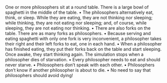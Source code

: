 One or more philosophers sit at a round table.
There is a large bowl of spaghetti in the middle of the table.
• The philosophers alternatively eat, think, or sleep.
While they are eating, they are not thinking nor sleeping;
while thinking, they are not eating nor sleeping;
and, of course, while sleeping, they are not eating nor thinking.
• There are also forks on the table. There are as many forks as philosophers.
• Because serving and eating spaghetti with only one fork is very inconvenient, a
philosopher takes their right and their left forks to eat, one in each hand.
• When a philosopher has finished eating, they put their forks back on the table and
start sleeping. Once awake, they start thinking again. The simulation stops when
a philosopher dies of starvation.
• Every philosopher needs to eat and should never starve.
• Philosophers don’t speak with each other.
• Philosophers don’t know if another philosopher is about to die.
• No need to say that philosophers should avoid dying!

